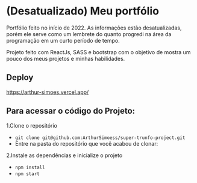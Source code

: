 
# (Desatualizado) Meu portfólio

Portfólio feito no início de 2022. As informações estão desatualizadas, porém ele serve como um lembrete do quanto progredi na área da programação em um curto período de tempo.

Projeto feito com ReactJs, SASS e bootstrap com o objetivo de mostra um pouco dos meus projetos e minhas habilidades.

## Deploy

https://arthur-simoes.vercel.app/


## Para acessar o código do Projeto:

1.Clone o repositório

* `git clone git@github.com:ArthurSimoess/super-trunfo-project.git`
* Entre na pasta do repositório que você acabou de clonar:

2.Instale as dependências e inicialize o projeto

* `npm install`
* `npm start`

